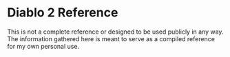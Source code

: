 # Diablo 2 Reference

This is not a complete reference or designed to be used publicly in any way. The information gathered here is meant to serve as a compiled reference for my own personal use.
